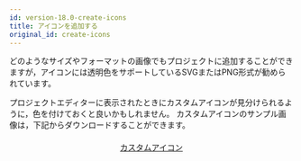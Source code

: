 ```yaml
---
id: version-18.0-create-icons
title: アイコンを追加する
original_id: create-icons
---
```


どのようなサイズやフォーマットの画像でもプロジェクトに追加することができますが，アイコンには透明色をサポートしているSVGまたはPNG形式が勧められています。

プロジェクトエディターに表示されたときにカスタムアイコンが見分けられるように，色を付けておくと良いかもしれません。 カスタムアイコンのサンプル画像は，下記からダウンロードすることができます。

<div markdown="1" style="text-align: center; margin-top: 20px">
<a class="button"
href="../assets/en/custom-icons/Custom-Icons.zip">カスタムアイコン</a>
</div>

